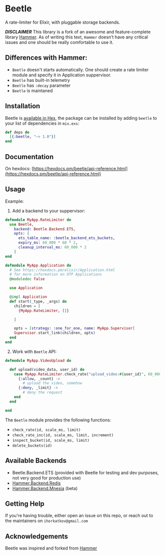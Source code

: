# Beetle

A rate-limiter for Elixir, with pluggable storage backends.

***DISCLAIMER***
This library is a fork of an awesome and feature-complete library [Hammer](https://github.com/ExBeetle/hammer).
As of writing this text, `Hammer` doesn't have any critical issues and one should be really comfortable to use it.

## Differences with Hammer:
- `Beetle` doesn't starts automatically. One should create a rate limiter module and specify it in Application suppervisor.
- `Beetle` has built-in telemetry
- `Beetle` has `:decay` parameter
- `Beetle` is maintaned

## Installation

Beetle is [available in Hex](https://hex.pm/packages/beetle), the package can be installed
by adding `beetle` to your list of dependencies in `mix.exs`:

```elixir
def deps do
  [{:beetle, "~> 1.0"}]
end
```


## Documentation

On hexdocs: [https://hexdocs.pm/beetle/api-reference.html](https://hexdocs.pm/beetle/api-reference.html)

## Usage

Example:

1. Add a backend to your suppervisor:
```elixir
defmodule MyApp.RateLimiter do
  use Beetle,
    backend: Beetle.Backend.ETS,
    opts: [
      ets_table_name: :beetle_backend_ets_buckets,
      expiry_ms: 60_000 * 60 * 2,
      cleanup_interval_ms: 60_000 * 2
    ]
end

defmodule MyApp.Application do
  # See https://hexdocs.pm/elixir/Application.html
  # for more information on OTP Applications
  @moduledoc false

  use Application

  @impl Application
  def start(_type, _args) do
    children = [
      {MyApp.RateLimiter, []}

    ]

    opts = [strategy: :one_for_one, name: MyApp.Supervisor]
    Supervisor.start_link(children, opts)
  end
end
```

2. Work with `Beetle` API:
```elixir
defmodule MyApp.VideoUpload do

  def upload(video_data, user_id) do
    case MyApp.RateLimiter.check_rate("upload_video:#{user_id}", 60_000, 5) do
      {:allow, _count} ->
        # upload the video, somehow
      {:deny, _limit} ->
        # deny the request
    end
  end

end
```

The `Beetle` module provides the following functions:

- `check_rate(id, scale_ms, limit)`
- `check_rate_inc(id, scale_ms, limit, increment)`
- `inspect_bucket(id, scale_ms, limit)`
- `delete_buckets(id)`

## Available Backends

- Beetle.Backend.ETS (provided with Beetle for testing and dev purposes, not very good for production use)
- [Hammer.Backend.Redis](https://github.com/ExHammer/hammer-backend-redis)
- [Hammer.Backend.Mnesia](https://github.com/ExHammer/hammer-backend-mnesia) (beta)

## Getting Help

If you're having trouble, either open an issue on this repo, or reach out to the maintainers on `ihorkatkov@gmail.com`


## Acknowledgements

Beetle was inspired and forked from [Hammer](https://github.com/ExHammer/hammer)
